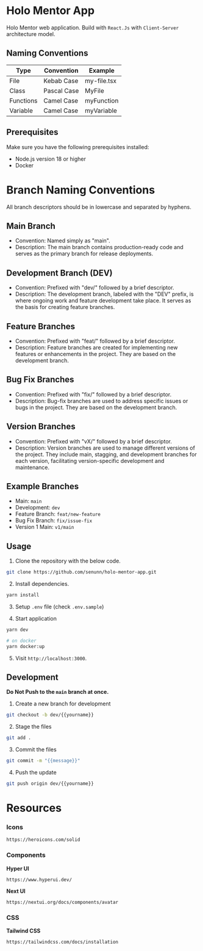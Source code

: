 # Holo Mentor App

Holo Mentor web application. Build with `React.Js` with `Client-Server` architecture model.

## Naming Conventions

| Type      | Convention  | Example     |
| --------- | ----------- | ----------- |
| File      | Kebab Case  | my-file.tsx |
| Class     | Pascal Case | MyFile      |
| Functions | Camel Case  | myFunction  |
| Variable  | Camel Case  | myVariable  |

## Prerequisites

Make sure you have the following prerequisites installed:

-   Node.js version 18 or higher
-   Docker

# Branch Naming Conventions

All branch descriptors should be in lowercase and separated by hyphens.

## Main Branch

-   Convention: Named simply as "main".
-   Description: The main branch contains production-ready code and serves as the primary branch for release deployments.

## Development Branch (DEV)

-   Convention: Prefixed with "dev/" followed by a brief descriptor.
-   Description: The development branch, labeled with the "DEV" prefix, is where ongoing work and feature development take place. It serves as the basis for creating feature branches.

## Feature Branches

-   Convention: Prefixed with "feat/" followed by a brief descriptor.
-   Description: Feature branches are created for implementing new features or enhancements in the project. They are based on the development branch.

## Bug Fix Branches

-   Convention: Prefixed with "fix/" followed by a brief descriptor.
-   Description: Bug-fix branches are used to address specific issues or bugs in the project. They are based on the development branch.

## Version Branches

-   Convention: Prefixed with "vX/" followed by a brief descriptor.
-   Description: Version branches are used to manage different versions of the project. They include main, stagging, and development branches for each version, facilitating version-specific development and maintenance.

## Example Branches

-   Main: `main`
-   Development: `dev`
-   Feature Branch: `feat/new-feature`
-   Bug Fix Branch: `fix/issue-fix`
-   Version 1 Main: `v1/main`

## Usage

1. Clone the repository with the below code.

```bash
git clone https://github.com/senunn/holo-mentor-app.git
```

2. Install dependencies.

```bash
yarn install
```

3. Setup `.env` file (check `.env.sample`)

4. Start application

```bash
yarn dev

# on docker
yarn docker:up
```

5. Visit `http://localhost:3000`.

## Development

**Do Not Push to the `main` branch at once.**

1. Create a new branch for development

```bash
git checkout -b dev/{{yourname}}
```

2. Stage the files

```bash
git add .
```

3. Commit the files

```bash
git commit -m "{{message}}"
```

4. Push the update

```bash
git push origin dev/{{yourname}}
```

# Resources

### Icons

```http
https://heroicons.com/solid
```

### Components

**Hyper UI**
```http
https://www.hyperui.dev/
```
**Next UI**
```http
https://nextui.org/docs/components/avatar
```

### CSS

**Tailwind CSS**
```http
https://tailwindcss.com/docs/installation
```
